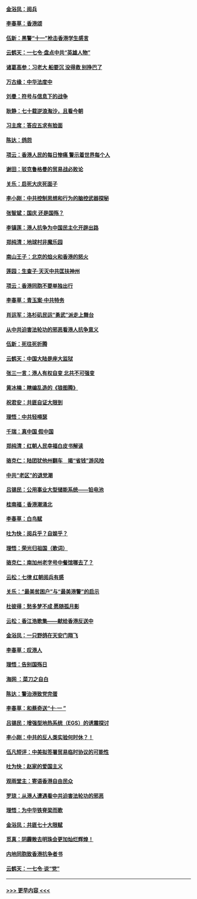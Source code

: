#### [金浴凤：阅兵](../pages/nsc993/n11567454.md?t=10041101) 
#### [李春草：香港颂](../pages/nsc993/n11567444.md?t=10041101) 
#### [伍新：黑警“十一”枪击香港学生感言](../pages/nsc993/n11567426.md?t=10041101) 
#### [云鹤天：一七令‧盘点中共“英雄人物”](../pages/nsc993/n11567091.md?t=10041101) 
#### [诸葛高参：习老大 船要沉 没得救 别挣巴了](../pages/nsc993/n11566976.md?t=10041101) 
#### [万古缘：中华法度中](../pages/nsc993/n11566726.md?t=10041101) 
#### [刘曼：符号与信息下的战争](../pages/nsc993/n11564655.md?t=10041101) 
#### [耿静：七十载逆浪淘沙，且看今朝](../pages/nsc993/n11564520.md?t=10041101) 
#### [习主席：答应五求有脸面](../pages/nsc993/n11563953.md?t=10041101) 
#### [陈达：鸽怨](../pages/nsc993/n11561879.md?t=10041101) 
#### [项云：香港人民的每日惨痛  警示着世界每个人](../pages/nsc993/n11559273.md?t=10041101) 
#### [谢田：驳克鲁格曼的贸易战必败论](../pages/nsc993/n11555840.md?t=10041101) 
#### [关乐：启死大庆死面子](../pages/nsc993/n11556823.md?t=10041101) 
#### [李小刚：中共控制思想和行为的脑控武器探秘](../pages/nsc993/n11556776.md?t=10041101) 
#### [张智斌：国庆  还是国殇？](../pages/nsc993/n11556617.md?t=10041101) 
#### [李镇莲：港人抗争为中国民主化开辟出路](../pages/nsc993/n11556570.md?t=10041101) 
#### [郑纯清：地球村非魔乐园](../pages/nsc993/n11555415.md?t=10041101) 
#### [南山王子：北京的焰火和香港的怒火](../pages/nsc993/n11555318.md?t=10041101) 
#### [莲园：生查子·天灭中共匡扶神州](../pages/nsc993/n11555302.md?t=10041101) 
#### [项云：香港同胞不要单独出行](../pages/nsc993/n11555276.md?t=10041101) 
#### [李春草：青玉案‧中共特务](../pages/nsc993/n11552356.md?t=10041101) 
#### [肖运军：洛杉矶民运“勇武”派走上舞台](../pages/nsc993/n11551595.md?t=10041101) 
#### [从中共迫害法轮功的邪恶看港人抗争意义](../pages/nsc993/n11540858.md?t=10041101) 
#### [伍新：死往死折腾](../pages/nsc993/n11550174.md?t=10041101) 
#### [云鹤天：中国大陆是座大监狱](../pages/nsc993/n11550155.md?t=10041101) 
#### [张三一言：港人有权自变 北共不可强变](../pages/nsc993/n11550132.md?t=10041101) 
#### [黄冰楠：瞎编乱造的《狼图腾》](../pages/nsc993/n11550082.md?t=10041101) 
#### [祝君安：共匪自证大限到](../pages/nsc993/n11550041.md?t=10041101) 
#### [理悟：中共轻嘚瑟](../pages/nsc993/n11547978.md?t=10041101) 
#### [千瑞：真中国 假中国](../pages/nsc993/n11547865.md?t=10041101) 
#### [郑纯清：红朝人民幸福白皮书解读](../pages/nsc993/n11547499.md?t=10041101) 
#### [骆克仁：陆团犹他州翻车　揭“省钱”游风险](../pages/nsc993/n11546977.md?t=10041101) 
#### [中共“老区”的退党潮](../pages/nsc993/n11545995.md?t=10041101) 
#### [吕锡民：公用事业大型储能系统——铅电池](../pages/nsc993/n11545701.md?t=10041101) 
#### [桂南福：香港潮涌北](../pages/nsc993/n11545682.md?t=10041101) 
#### [李春草：白鸟赋](../pages/nsc993/n11545663.md?t=10041101) 
#### [吐为快：阅兵乎？自娱乎？](../pages/nsc993/n11545625.md?t=10041101) 
#### [理悟：荣光归祖国（歌词）](../pages/nsc993/n11545616.md?t=10041101) 
#### [骆克仁：南加州老字号中餐馆哪去了？](../pages/nsc993/n11545120.md?t=10041101) 
#### [云松：七律 红朝阅兵有感](../pages/nsc993/n11542394.md?t=10041101) 
#### [关乐：“最美贫困户”与“最美港警”的启示](../pages/nsc993/n11542252.md?t=10041101) 
#### [杜彼得：愁多梦不成 愿随孤月影](../pages/nsc993/n11540296.md?t=10041101) 
#### [云松：香江浩歌集——献给香港反送中](../pages/nsc993/n11540149.md?t=10041101) 
#### [金浴凤：一只野鸽在天安门翔飞](../pages/nsc993/n11540280.md?t=10041101) 
#### [李春草：叹港人](../pages/nsc993/n11540119.md?t=10041101) 
#### [理悟：告别国殇日](../pages/nsc993/n11539610.md?t=10041101) 
#### [海网 ：菜刀之自白](../pages/nsc993/n11539597.md?t=10041101) 
#### [陈达：警治港致党完蛋](../pages/nsc993/n11538127.md?t=10041101) 
#### [李春草：和蔡奇送“十·一 ”](../pages/nsc993/n11537810.md?t=10041101) 
#### [吕锡民：增强型地热系统（EGS）的诱震探讨](../pages/nsc993/n11537765.md?t=10041101) 
#### [李小刚：中共的反人类实验何时休？！](../pages/nsc993/n11537669.md?t=10041101) 
#### [伍凡短评：中美拟签署贸易临时协议的可能性](../pages/nsc993/n11536773.md?t=10041101) 
#### [吐为快：赵家的爱国主义](../pages/nsc993/n11536750.md?t=10041101) 
#### [观雨堂主：寄语香港自由民众](../pages/nsc993/n11536735.md?t=10041101) 
#### [罗琼：从港人遭遇看中共迫害法轮功的邪恶](../pages/nsc993/n11507862.md?t=10041101) 
#### [理悟：为中华铁脊梁而歌](../pages/nsc993/n11534458.md?t=10041101) 
#### [金浴凤：共匪七十大限赋](../pages/nsc993/n11534434.md?t=10041101) 
#### [觅真：阴霾散去明珠会更加灿烂辉煌！](../pages/nsc993/n11531858.md?t=10041101) 
#### [内地同胞致香港抗争者书](../pages/nsc993/n11531645.md?t=10041101) 
#### [云鹤天：一七令‧说“党”](../pages/nsc993/n11529099.md?t=10041101) 

----
#### [ >>> 更早内容 <<< ](../indexes/nsc993-earlier.md)
